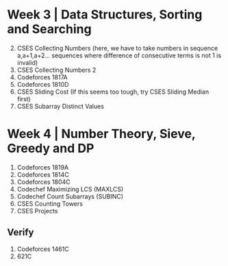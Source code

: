 # Week 3 | Data Structures, Sorting and Searching

2. CSES Collecting Numbers (here, we have to take numbers in sequence
a,a+1,a+2... sequences where difference of consecutive terms is not 1 is invalid)
3. CSES Collecting Numbers 2
4. Codeforces 1817A
6.  Codeforces 1810D
7.  CSES Sliding Cost (If this seems too tough, try CSES Sliding Median first)
8.  CSES Subarray Distinct Values

# Week 4 | Number Theory, Sieve, Greedy and DP
1. Codeforces 1819A
2. Codeforces 1814C
3. Codeforces 1804C
4. Codechef Maximizing LCS (MAXLCS)
5. Codechef Count Subarrays (SUBINC)
6. CSES Counting Towers
8. CSES Projects
   
## Verify
1. Codeforces 1461C
2. 621C